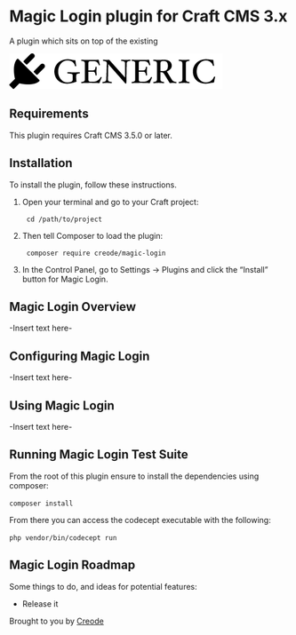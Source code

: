 # Magic Login plugin for Craft CMS 3.x

A plugin which sits on top of the existing 

![Screenshot](resources/img/plugin-logo.png)

## Requirements

This plugin requires Craft CMS 3.5.0 or later.

## Installation

To install the plugin, follow these instructions.

1. Open your terminal and go to your Craft project:

        cd /path/to/project

2. Then tell Composer to load the plugin:

        composer require creode/magic-login

3. In the Control Panel, go to Settings → Plugins and click the “Install” button for Magic Login.

## Magic Login Overview

-Insert text here-

## Configuring Magic Login

-Insert text here-

## Using Magic Login

-Insert text here-

## Running Magic Login Test Suite ##

From the root of this plugin ensure to install the dependencies using composer:

`composer install`

From there you can access the codecept executable with the following:

`php vendor/bin/codecept run`

## Magic Login Roadmap

Some things to do, and ideas for potential features:

* Release it

Brought to you by [Creode](https://www.creode.co.uk)
